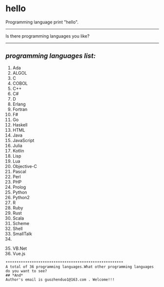 # hello
Programming language print "hello".
************************
Is there programming languages you like?
*************************************
## *programming languages list:*
1. Ada
2. ALGOL
3. C
4. COBOL
5. C++
6. C#
7. D
8. Erlang
9. Fortran
10. F#
11. Go
12. Haskell
13. HTML
14. Java
15. JavaScript
16. Julia
17. Kotlin
18. Lisp
19. Lua
20. Objective-C
21. Pascal
22. Perl
23. PHP
24. Prolog
25. Python
26. Python2
27. R
28. Ruby
29. Rust
30. Scala
31. Scheme
32. Shell
33. SmallTalk
34. 
35) VB.Net
36) Vue.js
```
******************************************************
A total of 36 programming languages.What other programming languages do you want to see?
## *And*
Author's email is guozhenduo1@163.com . Welcome!!!
